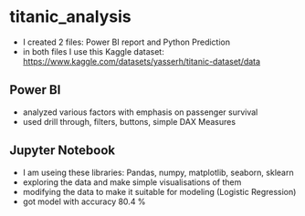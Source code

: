 # titanic_analysis
- I created 2 files: Power BI report and Python Prediction  
- in both files I use this Kaggle dataset: https://www.kaggle.com/datasets/yasserh/titanic-dataset/data  
  
## Power BI
- analyzed various factors with emphasis on passenger survival  
- used drill through, filters, buttons, simple DAX Measures  
  
## Jupyter Notebook
- I am useing these libraries: Pandas, numpy, matplotlib, seaborn, sklearn  
- exploring the data and make simple visualisations of them  
- modifying the data to make it suitable for modeling (Logistic Regression)  
- got model with accuracy 80.4 %  
